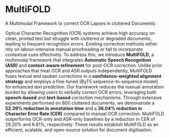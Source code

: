 # MultiFOLD
A Multimodal Framework to correct OCR Lapses in cluttered Documents

Optical Character Recognition (OCR) systems achieve high accuracy on clean, printed text but struggle with cluttered or degraded documents, leading to frequent recognition errors. Existing correction methods either rely on labour-intensive manual proofreading or fail to incorporate contextual cues effectively. To address this, we introduce **MultiFOLD**, a multimodal framework that integrates **Automatic Speech Recognition (ASR)** and **context-aware refinement** for post-OCR correction. Unlike prior approaches that treat OCR and ASR outputs independently, MultiFOLD fuses textual and spoken corrections in a **confidence-weighted alignment strategy** and employs a fine-tuned {ByT5 sequence-to-sequence model} for enhanced text prediction. Our framework reduces the manual annotation burden by allowing users to verbally correct OCR errors, leveraging both **speech-based** and **text-based** correction mechanisms. Through extensive experiments performed on 800 cluttered documents, we demonstrate a **52.39\% reduction in annotation time** and a **36.04\% reduction in Character Error Rate (CER)** compared to manual OCR correction. MultiFOLD outperforms OCR-only and ASR-only baselines by a reduction in CER of 29.20\% and 6.81\%, respectively. These results establish MultiFOLD as an efficient, scalable, and open-source solution for document digitisation.
